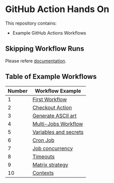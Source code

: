 # GitHub Action Hands On

This repository contains:
- Example GitHub Actions Workflows

## Skipping Workflow Runs
Please refere [documentation](https://docs.github.com/en/actions/how-tos/manage-workflow-runs/skip-workflow-runs).

## Table of Example Workflows

| Number | Workflow Example |
|--------|------------------|
| 1 | [First Workflow](.github/workflows/1-first.yml) |
| 2 | [Checkout Action](.github/workflows/2-checkout.yml) |
| 3 | [Generate ASCII art](.github/workflows/3-generate-ascii.yml) |
| 4 | [Multi-Jobs Workflow](.github/workflows/4-multi-jobs.yml) |
| 5 | [Variables and secrets](.github/workflows/5-vars-secrets.yml) |
| 6 | [Cron Job](.github/workflows/6-cron-job.yml) |
| 7 | [Job concurrency](.github/workflows/7-job-concurrency.yml) |
| 8 | [Timeouts](.github/workflows/8-timeout.yml) |
| 9 | [Matrix strategy](.github/workflows/9-matrix-configuration.yml) |
| 10 | [Contexts](.github/workflows/10-context.yml) |
